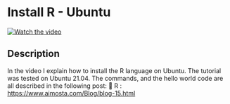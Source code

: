 # Install R - Ubuntu

[![Watch the video](https://img.youtube.com/vi/XUNuoJvMkz0/hqdefault.jpg)](https://youtu.be/XUNuoJvMkz0)

## Description

  

In the video I explain how to install the R language on Ubuntu. The tutorial was tested on Ubuntu 21.04.
The commands, and the hello world code are all described in the following post:
🔗 R : https://www.aimosta.com/Blog/blog-15.html

